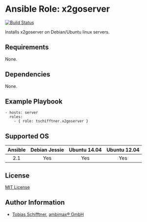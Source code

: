 # Ansible Role: x2goserver

[![Build Status](https://travis-ci.org/tschifftner/ansible-role-x2goserver.svg)](https://travis-ci.org/tschifftner/ansible-role-x2goserver)

Installs x2goserver on Debian/Ubuntu linux servers.

## Requirements

None.

## Dependencies

None.

## Example Playbook

    - hosts: server
      roles:
        - { role: tschifftner.x2goserver }

## Supported OS

Ansible          | Debian Jessie    | Ubuntu 14.04    | Ubuntu 12.04
:--------------: | :--------------: | :-------------: | :-------------: 
2.1              | Yes              | Yes             | Yes

## License

[MIT License](http://choosealicense.com/licenses/mit/)

## Author Information

 - [Tobias Schifftner](https://twitter.com/tschifftner), [ambimax® GmbH](https://www.ambimax.de)